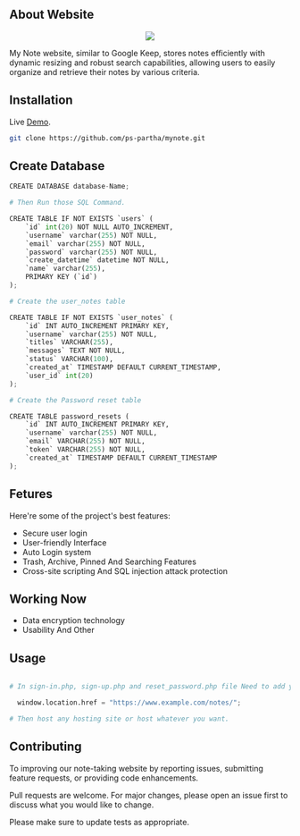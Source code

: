 ## About Website
<p align="center">
  <img src="https://i.ibb.co/wWjPRGJ/my-note-website.png" />
</p>


My Note website, similar to Google Keep, stores notes efficiently with dynamic resizing and robust search capabilities, allowing users to easily organize and retrieve their notes by various criteria.

## Installation

Live [Demo](https://www.mynotes.000.pe).

```bash
git clone https://github.com/ps-partha/mynote.git
```
## Create Database 

```python
CREATE DATABASE database-Name; 

# Then Run those SQL Command.

CREATE TABLE IF NOT EXISTS `users` (
    `id` int(20) NOT NULL AUTO_INCREMENT,
    `username` varchar(255) NOT NULL,
    `email` varchar(255) NOT NULL,
    `password` varchar(255) NOT NULL,
    `create_datetime` datetime NOT NULL,
    `name` varchar(255),
    PRIMARY KEY (`id`)
);

# Create the user_notes table

CREATE TABLE IF NOT EXISTS `user_notes` (
    `id` INT AUTO_INCREMENT PRIMARY KEY,
    `username` varchar(255) NOT NULL,
    `titles` VARCHAR(255),
    `messages` TEXT NOT NULL,
    `status` VARCHAR(100),
    `created_at` TIMESTAMP DEFAULT CURRENT_TIMESTAMP,
    `user_id` int(20)
);

# Create the Password reset table

CREATE TABLE password_resets (
    `id` INT AUTO_INCREMENT PRIMARY KEY,
    `username` varchar(255) NOT NULL,
    `email` VARCHAR(255) NOT NULL,
    `token` VARCHAR(255) NOT NULL,
    `created_at` TIMESTAMP DEFAULT CURRENT_TIMESTAMP
);


```
## Fetures
Here're some of the project's best features:

*   Secure user login
*   User-friendly Interface
*   Auto Login system
*   Trash, Archive, Pinned And Searching Features
*   Cross-site scripting And SQL injection attack protection
## Working Now
* Data encryption technology
* Usability And Other

## Usage

```python

# In sign-in.php, sign-up.php and reset_password.php file Need to add your domain name like this

  window.location.href = "https://www.example.com/notes/";

# Then host any hosting site or host whatever you want.

```

## Contributing
To improving our note-taking website by reporting issues, submitting feature requests, or providing code enhancements.

Pull requests are welcome. For major changes, please open an issue first
to discuss what you would like to change.

Please make sure to update tests as appropriate.
